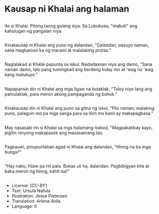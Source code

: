 # Kausap ni Khalai ang halaman

##
Ito si Khalai. Pitong taong gulang siya. Sa Lubukusu, "mabuti" ang kahulugan ng pangalan niya.

##
Kinakausap ni Khalai ang puno ng dalandan, "Dalandan, pasuyo naman, sana magkaroon ka ng marami at malalaking prutas."

##
Naglalakad si Khalai papunta sa iskul. Nadadaanan niya ang damo, "Sana naman damo, lalo pang tumingkad ang berdeng kulay mo at 'wag na 'wag kang matutuyo."

##
Napapansin din ni Khalai ang mga ligaw na bulaklak, "Tuloy niyo lang ang pamulaklak, para meron akong pampaganda ng buhok."

##
Kinakausap din ni Khalai ang puno sa gitna ng iskul, "Plis naman, malaking puno, palaguin mo pa mga sanga para sa lilim mo kami ay makapagbasa."

##
May nasasabi rin si Khalai sa mga halamang-bakod, "Magpakatibay kayo, pigilin ninyong makapasok ang masasamang tao.

##
Pagkauwi, pinupuntahan agad ni Khalai ang dalandan, "Hinog na ba  mga bunga?"

##
"Hay naku, hilaw pa rin pala. Bukas uli ha, dalandan. Pagbibigyan kita at baka meron ng hinog, kahit isa!"

##
* License: [CC-BY]
* Text: Ursula Nafula
* Illustration: Jesse Pietersen
* Translation: Arlene Avila
* Language: tl

